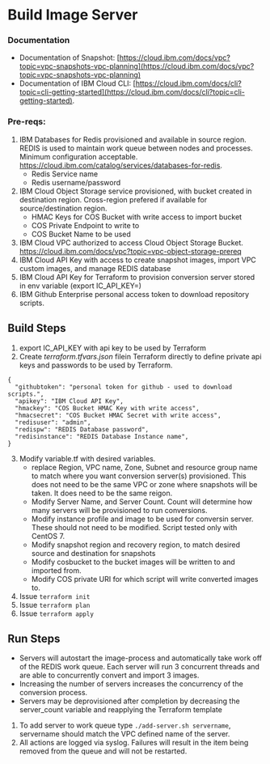 # Build Image Server

### Documentation
- Documentation of Snapshot:  [https://cloud.ibm.com/docs/vpc?topic=vpc-snapshots-vpc-planning](https://cloud.ibm.com/docs/vpc?topic=vpc-snapshots-vpc-planning)  
- Documentation of IBM Cloud CLI: [https://cloud.ibm.com/docs/cli?topic=cli-getting-started](https://cloud.ibm.com/docs/cli?topic=cli-getting-started).   


### Pre-reqs:
1. IBM Databases for Redis provisioned and available in source region.  REDIS is used to maintain work queue between nodes and processes.  Minimum configuration acceptable.  https://cloud.ibm.com/catalog/services/databases-for-redis.
    * Redis Service name
    * Redis username/password
2. IBM Cloud Object Storage service provisioned, with bucket created in destination region. Cross-region prefered if available for source/destination region.
    * HMAC Keys for COS Bucket with write access to import bucket
    * COS Private Endpoint to write to
    * COS Bucket Name to be used
3. IBM Cloud VPC authorized to access Cloud Object Storage Bucket. https://cloud.ibm.com/docs/vpc?topic=vpc-object-storage-prereq
4. IBM Cloud API Key with access to create snapshot images, import VPC custom images, and manage REDIS database
5. IBM Cloud API Key for Terraform to provision conversion server stored in env variable (export IC_API_KEY=)
6. IBM Github Enterprise personal access token to download repository scripts.    

## Build Steps
1. export IC_API_KEY with api key to be used by Terraform
2. Create _terraform.tfvars.json_ filein Terraform directly to define private api keys and passwords to be used by Terraform.
````
{
  "githubtoken": "personal token for github - used to download scripts.",
  "apikey": "IBM Cloud API Key",
  "hmackey": "COS Bucket HMAC Key with write access",
  "hmacsecret": "COS Bucket HMAC Secret with write access",
  "redisuser": "admin",
  "redispw": "REDIS Database password",
  "redisinstance": "REDIS Database Instance name",
}
````
3.  Modify variable.tf with desired variables.
    * replace Region, VPC name, Zone, Subnet and resource group name to match where you want conversion server(s) provisioned.  This does not need to be the same VPC or zone where snapshots will be taken.  It does need to be the same reigon.
    * Modify Server Name, and Server Count.  Count will determine how many servers will be provisioned to run conversions.
    * Modify instance profile and image to be used for conversin server.   These should not need to be modified. Script tested only with CentOS 7.
    * Modify snapshot region and recovery region, to match desired source and destination for snapshots
    * Modify cosbucket to the bucket images will be written to and imported from. 
    * Modify COS private URI for which script will write converted images to.
4.  Issue `terraform init`
5.  Issue `terraform plan`
6.  Issue `terraform apply`

## Run Steps
* Servers will autostart the image-process and automatically take work off of the REDIS work queue.    Each server will run 3 concurrent threads and are able to concurrently convert and import 3 images. 
* Increasing the number of servers increases the concurrency of the conversion process.   
* Servers may be deprovisioned after completion by decreasing the server_count variable and reapplying the Terraform template

1.  To add server to work queue type `./add-server.sh servername`, servername should match the VPC defined name of the server.
2.  All actions are logged via syslog.   Failures will result in the item being removed from the queue and will not be restarted.

